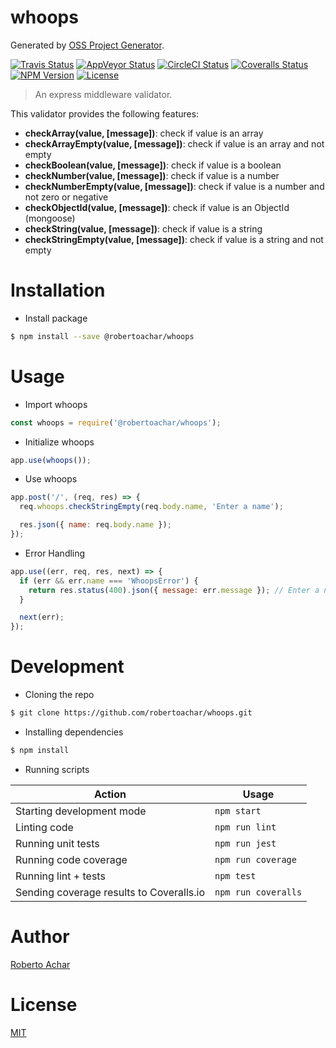 # whoops

Generated by [OSS Project Generator](http://bit.ly/generator-oss-project).

[![Travis Status][travis-badge]][travis-url]
[![AppVeyor Status][appveyor-badge]][appveyor-url]
[![CircleCI Status][circleci-badge]][circleci-url]
[![Coveralls Status][coveralls-badge]][coveralls-url]
[![NPM Version][npm-badge]][npm-url]
[![License][license-badge]][license-url]

> An express middleware validator.

This validator provides the following features:

* **checkArray(value, [message])**: check if value is an array
* **checkArrayEmpty(value, [message])**: check if value is an array and not empty
* **checkBoolean(value, [message])**: check if value is a boolean
* **checkNumber(value, [message])**: check if value is a number
* **checkNumberEmpty(value, [message])**: check if value is a number and not zero or negative
* **checkObjectId(value, [message])**: check if value is an ObjectId (mongoose)
* **checkString(value, [message])**: check if value is a string
* **checkStringEmpty(value, [message])**: check if value is a string and not empty

# Installation

* Install package

```bash
$ npm install --save @robertoachar/whoops
```

# Usage

* Import whoops

```javascript
const whoops = require('@robertoachar/whoops');
```

* Initialize whoops

```javascript
app.use(whoops());
```

* Use whoops

```javascript
app.post('/', (req, res) => {
  req.whoops.checkStringEmpty(req.body.name, 'Enter a name');

  res.json({ name: req.body.name });
});
```

* Error Handling

```javascript
app.use((err, req, res, next) => {
  if (err && err.name === 'WhoopsError') {
    return res.status(400).json({ message: err.message }); // Enter a name
  }

  next(err);
});
```

# Development

* Cloning the repo

```bash
$ git clone https://github.com/robertoachar/whoops.git
```

* Installing dependencies

```bash
$ npm install
```

* Running scripts

Action | Usage
---    | ---
Starting development mode                | `npm start`
Linting code                             | `npm run lint`
Running unit tests                       | `npm run jest`
Running code coverage                    | `npm run coverage`
Running lint + tests                     | `npm test`
Sending coverage results to Coveralls.io | `npm run coveralls`

# Author
[Roberto Achar](https://twitter.com/robertoachar)

# License
[MIT](https://github.com/robertoachar/whoops/blob/master/LICENSE)

[travis-badge]: https://travis-ci.org/robertoachar/whoops.svg?branch=master
[travis-url]: https://travis-ci.org/robertoachar/whoops

[appveyor-badge]: https://ci.appveyor.com/api/projects/status/github/robertoachar/whoops?branch=master&svg=true
[appveyor-url]: https://ci.appveyor.com/project/robertoachar/whoops

[circleci-badge]: https://circleci.com/gh/robertoachar/whoops/tree/master.svg?style=shield
[circleci-url]: https://circleci.com/gh/robertoachar/whoops

[coveralls-badge]: https://coveralls.io/repos/github/robertoachar/whoops/badge.svg?branch=master
[coveralls-url]: https://coveralls.io/github/robertoachar/whoops?branch=master

[npm-badge]: https://img.shields.io/npm/v/whoops.svg
[npm-url]: https://www.npmjs.com/package/whoops

[license-badge]: https://img.shields.io/github/license/robertoachar/whoops.svg
[license-url]: https://opensource.org/licenses/MIT

